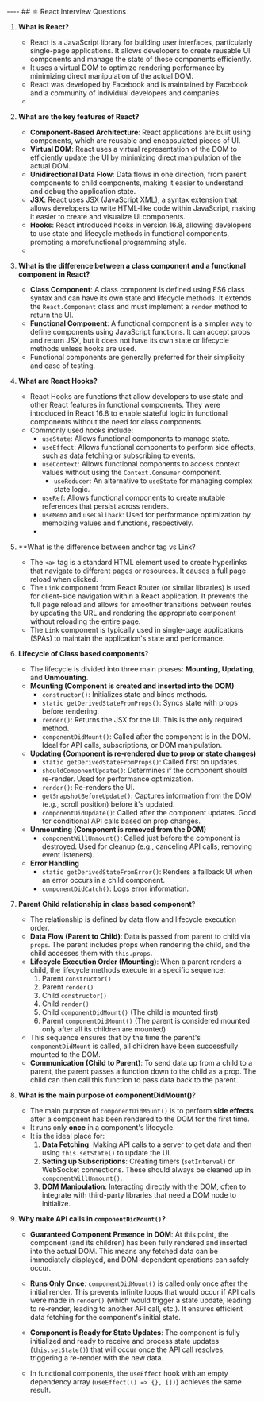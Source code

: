 ---- ## ⚛️ React Interview Questions

1. **What is React?**
   - React is a JavaScript library for building user interfaces, particularly single-page applications. It allows developers to create reusable UI components and manage the state of those components efficiently.
   - It uses a virtual DOM to optimize rendering performance by minimizing direct manipulation of the actual DOM.
   - React was developed by Facebook and is maintained by Facebook and a community of individual developers and companies.
   - 
2. **What are the key features of React?**
   - **Component-Based Architecture**: React applications are built using components, which are reusable and encapsulated pieces of UI.
   - **Virtual DOM**: React uses a virtual representation of the DOM to efficiently update the UI by minimizing direct manipulation of the actual DOM.
   - **Unidirectional Data Flow**: Data flows in one direction, from parent components to child components, making it easier to understand and debug the application state.
   - **JSX**: React uses JSX (JavaScript XML), a syntax extension that allows developers to write HTML-like code within JavaScript, making it easier to create and visualize UI components.
   - **Hooks**: React introduced hooks in version 16.8, allowing developers to use state and lifecycle methods in functional components, promoting a morefunctional programming style.
   - 
3. **What is the difference between a class component and a functional component in React?**
   - **Class Component**: A class component is defined using ES6 class syntax and can have its own state and lifecycle methods. It extends the `React.Component` class and must implement a `render` method to return the UI.
   - **Functional Component**: A functional component is a simpler way to define components using JavaScript functions. It can accept props and return JSX, but it does not have its own state or lifecycle methods unless hooks are used. 
   - Functional components are generally preferred for their simplicity and ease of testing.
   
4. **What are React Hooks?**
   - React Hooks are functions that allow developers to use state and other React features in functional components. They were introduced in React 16.8 to enable stateful logic in functional components without the need for class components.
   - Commonly used hooks include:
     - `useState`: Allows functional components to manage state.
     - `useEffect`: Allows functional components to perform side effects, such as data fetching or subscribing to events.
     - `useContext`: Allows functional components to access context values without using the `Context.Consumer` component.
       - `useReducer`: An alternative to `useState` for managing complex state logic.
     - `useRef`: Allows functional components to create mutable references that persist across renders.
     - `useMemo` and `useCallback`: Used for performance optimization by memoizing values and functions, respectively.
     - 
5. **What is the difference between anchor tag vs Link?
    - The `<a>` tag is a standard HTML element used to create hyperlinks that navigate to different pages or resources. It causes a full page reload when clicked.
    - The `Link` component from React Router (or similar libraries) is used for client-side navigation within a React application. It prevents the full page reload and allows for smoother transitions between routes by updating the URL and rendering the appropriate component without reloading the entire page.
    - The `Link` component is typically used in single-page applications (SPAs) to maintain the application's state and performance.
   
6. **Lifecycle of Class based components**?
    - The lifecycle is divided into three main phases: **Mounting**, **Updating**, and **Unmounting**.
    - **Mounting (Component is created and inserted into the DOM)**
        - `constructor()`: Initializes state and binds methods.
        - `static getDerivedStateFromProps()`: Syncs state with props before rendering.
        - `render()`: Returns the JSX for the UI. This is the only required method.
        - `componentDidMount()`: Called after the component is in the DOM. Ideal for API calls, subscriptions, or DOM manipulation.
    - **Updating (Component is re-rendered due to prop or state changes)**
        - `static getDerivedStateFromProps()`: Called first on updates.
        - `shouldComponentUpdate()`: Determines if the component should re-render. Used for performance optimization.
        - `render()`: Re-renders the UI.
        - `getSnapshotBeforeUpdate()`: Captures information from the DOM (e.g., scroll position) before it's updated.
        - `componentDidUpdate()`: Called after the component updates. Good for conditional API calls based on prop changes.
    - **Unmounting (Component is removed from the DOM)**
        - `componentWillUnmount()`: Called just before the component is destroyed. Used for cleanup (e.g., canceling API calls, removing event listeners).
    - **Error Handling**
        - `static getDerivedStateFromError()`: Renders a fallback UI when an error occurs in a child component.
        - `componentDidCatch()`: Logs error information.

7. **Parent Child relationship in class based component**?
   - The relationship is defined by data flow and lifecycle execution order.
   - **Data Flow (Parent to Child)**: Data is passed from parent to child via `props`. The parent includes props when rendering the child, and the child accesses them with `this.props`.
   - **Lifecycle Execution Order (Mounting)**: When a parent renders a child, the lifecycle methods execute in a specific sequence:
     1.  Parent `constructor()`
     2.  Parent `render()`
     3.  Child `constructor()`
     4.  Child `render()`
     5.  Child `componentDidMount()` (The child is mounted first)
     6.  Parent `componentDidMount()` (The parent is considered mounted only after all its children are mounted)
   - This sequence ensures that by the time the parent's `componentDidMount` is called, all children have been successfully mounted to the DOM.
   - **Communication (Child to Parent)**: To send data up from a child to a parent, the parent passes a function down to the child as a prop. 
       The child can then call this function to pass data back to the parent.
   
8. **What is the main purpose of componentDidMount()**?
   - The main purpose of `componentDidMount()` is to perform **side effects** after a component has been rendered to the DOM for the first time. 
   - It runs only **once** in a component's lifecycle.
   - It is the ideal place for:
     1.  **Data Fetching**: Making API calls to a server to get data and then using `this.setState()` to update the UI.
     2.  **Setting up Subscriptions**: Creating timers (`setInterval`) or WebSocket connections. These should always be cleaned up in `componentWillUnmount()`.
     3.  **DOM Manipulation**: Interacting directly with the DOM, often to integrate with third-party libraries that need a DOM node to initialize.

9. **Why make API calls in `componentDidMount()`?**
     - **Guaranteed Component Presence in DOM**: At this point, the component (and its children) has been fully rendered and inserted into the actual DOM. This means any fetched data can be immediately displayed, and DOM-dependent operations can safely occur.
     - **Runs Only Once**: `componentDidMount()` is called only once after the initial render. This prevents infinite loops that would occur if API calls were made in `render()` (which would trigger a state update, leading to re-render, leading to another API call, etc.). It ensures efficient data fetching for the component's initial state.
     - **Component is Ready for State Updates**: The component is fully initialized and ready to receive and process state updates (`this.setState()`) that will occur once the API call resolves, triggering a re-render with the new data.

   - In functional components, the `useEffect` hook with an empty dependency array (`useEffect(() => {}, [])`) achieves the same result.
